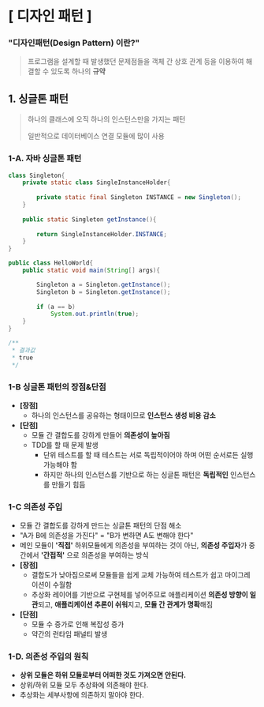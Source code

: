 # [ 디자인 패턴 ]

### "디자인패턴(Design Pattern) 이란?"
> 프로그램을 설계할 때 발생했던 문제점들을 객체 간 상호 관계 등을 이용하여 해결할 수 있도록
> 하나의 **규약**

## 1. 싱글톤 패턴
> 하나의 클래스에 오직 하나의 인스턴스만을 가지는 패턴
> 
> 일반적으로 데이터베이스 연결 모듈에 많이 사용

### 1-A. 자바 싱글톤 패턴
```java
class Singleton{
    private static class SingleInstanceHolder{
        
        private static final Singleton INSTANCE = new Singleton();
    }
    
    public static Singleton getInstance(){
        
        return SingleInstanceHolder.INSTANCE;
    }
}

public class HelloWorld{
    public static void main(String[] args){

        Singleton a = Singleton.getInstance();
        Singleton b = Singleton.getInstance();
        
        if (a == b)
            System.out.println(true);
    }
}

/**
 * 결과값
 * true
 */
```

### 1-B 싱글톤 패턴의 장점&단점
- **[장점]**
  - 하나의 인스턴스를 공유하는 형태이므로 **인스턴스 생성 비용 감소**
- **[단점]**
  - 모듈 간 결합도를 강하게 만들어 **의존성이 높아짐**
  - TDD를 할 때 문제 발생
    - 단위 테스트를 할 때 테스트는 서로 독립적이어야 하며 어떤 순서로든 실행 가능해야 함
    - 하지만 하나의 인스턴스를 기반으로 하는 싱글톤 패턴은 **독립적인** 인스턴스를 만들기 힘듬

### 1-C 의존성 주입
- 모듈 간 결합도를 강하게 만드는 싱글톤 패턴의 단점 해소
- "A가 B에 의존성을 가진다" = "B가 변하면 A도 변해야 한다"
- 메인 모듈이 **'직접'** 하위모듈에게 의존성을 부여하는 것이 아닌, **의존성 주입자**가 중간에서 **'간접적'** 으로 의존성을 부여하는 방식
- **[장점]**
  - 결합도가 낮아짐으로써 모듈들을 쉽게 교체 가능하여 테스트가 쉽고 마이그레이션이 수월함
  - 추상화 레이어를 기반으로 구현체를 넣어주므로 애플리케이션 **의존성 방향이 일관**되고, **애플리케이션 추론이 쉬워**지고, **모듈 간 관계가 명확**해짐
- **[단점]**
  - 모듈 수 증가로 인해 복잡성 증가
  - 약간의 런타임 패널티 발생

### 1-D. 의존성 주입의 원칙
- **상위 모듈은 하위 모듈로부터 어떠한 것도 가져오면 안된다.**
- 상위/하위 모듈 모두 추상화에 의존해야 한다.
- 추상화는 세부사항에 의존하지 말아야 한다.